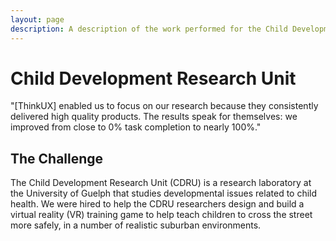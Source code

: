 ```yaml
---
layout: page
description: A description of the work performed for the Child Development Research Unit, including user interviews, minimum viable product, prototyping, usability testing.
---
```

<div class="row">
  <div class="col-xs-12">
    <h1>Child Development Research Unit</h1>
  </div>
</div>

<div class="row">
  <div class="col-xs-12">
    <div class="case-study-testimonial">
      <p>"[ThinkUX] enabled us to focus on our research because they consistently delivered high quality products. The results speak for themselves: we improved from close to 0% task completion to nearly 100%."<p>
    </div>
  </div>
</div>

<div class="row">
  <div class="col-xs-12 col-md-8 col-md-offset-2">
    <h2 class="case-study-header">The Challenge</h2>
    <p>The Child Development Research Unit (CDRU) is a research laboratory at the University of Guelph that studies developmental issues related to child health. We were hired to help the CDRU researchers design and build a virtual reality (VR) training game to help teach children to cross the street more safely, in a number of realistic suburban environments.</p>
  </div>
</div>
